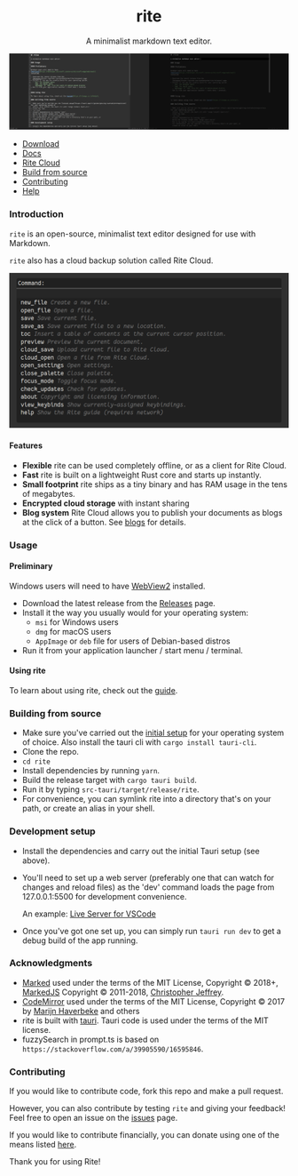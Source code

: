 <h1 align=center>rite</h1>

<p align=center>A minimalist markdown text editor.</p>

![Rite showing this readme in both normal and focus mode](https://github.com/xyzshantaram/rite/blob/main/res/banner.png?raw=true)

- [Download](https://github.com/xyzshantaram/rite/releases)
- [Docs](https://riteapp.co.in/help)
- [Rite Cloud](https://riteapp.co.in)
- [Build from source](#building-from-source)
- [Contributing](#contributing)
- [Help](https://github.com/xyzshantaram/rite/issues)

### Introduction

`rite` is an open-source, minimalist text editor designed for use with Markdown.

`rite` also has a cloud backup solution called Rite Cloud.

![Rite command palette](https://github.com/xyzshantaram/rite/blob/main/res/command-palette.png?raw=true)

#### Features

- **Flexible** rite can be used completely offline, or as a client for Rite
  Cloud.
- **Fast** rite is built on a lightweight Rust core and starts up instantly.
- **Small footprint** rite ships as a tiny binary and has RAM usage in the tens
  of megabytes.
- **Encrypted cloud storage** with instant sharing
- **Blog system** Rite Cloud allows you to publish your documents as blogs at
  the click of a button. See [blogs](https://riteapp.co.in/blog/) for details.

### Usage

#### Preliminary

Windows users will need to have
[WebView2](https://developer.microsoft.com/en-us/microsoft-edge/webview2/)
installed.

- Download the latest release from the
  [Releases](https://github.com/xyzshantaram/rite/releases) page.
- Install it the way you usually would for your operating system:
  - `msi` for Windows users
  - `dmg` for macOS users
  - `AppImage` or `deb` file for users of Debian-based distros
- Run it from your application launcher / start menu / terminal.

#### Using rite

To learn about using rite, check out the [guide](https://riteapp.co.in/help/).

### Building from source

- Make sure you've carried out the
  [initial setup](https://tauri.app/v1/guides/getting-started/prerequisites) for
  your operating system of choice. Also install the tauri cli with
  `cargo install tauri-cli`.
- Clone the repo.
- `cd rite`
- Install dependencies by running `yarn`.
- Build the release target with `cargo tauri build`.
- Run it by typing `src-tauri/target/release/rite`.
- For convenience, you can symlink rite into a directory that's on your path, or
  create an alias in your shell.

### Development setup

- Install the dependencies and carry out the initial Tauri setup (see above).
- You'll need to set up a web server (preferably one that can watch for changes
  and reload files) as the 'dev' command loads the page from 127.0.0.1:5500 for
  development convenience.

  An example:
  [Live Server for VSCode](https://marketplace.visualstudio.com/items?itemName=ritwickdey.LiveServer)
- Once you've got one set up, you can simply run `tauri run dev` to get a debug
  build of the app running.

### Acknowledgments

- [Marked](https://marked.js.org/) used under the terms of the MIT License,
  Copyright © 2018+, [MarkedJS](https://github.com/markedjs/) Copyright ©
  2011-2018, [Christopher Jeffrey](https://github.com/chjj/).
- [CodeMirror](https://codemirror.net) used under the terms of the MIT License,
  Copyright © 2017 by [Marijn Haverbeke](mailto:marijnh@gmail.com) and others
- rite is built with [tauri](tauri.studio). Tauri code is used under the terms
  of the MIT license.
- fuzzySearch in prompt.ts is based on
  `https://stackoverflow.com/a/39905590/16595846`.

### Contributing

If you would like to contribute code, fork this repo and make a pull request.

However, you can also contribute by testing `rite` and giving your feedback!
Feel free to open an issue on the [issues](issues) page.

If you would like to contribute financially, you can donate using one of the
means listed [here](https://shantaram.xyz/contact/donate.html).

Thank you for using Rite!
